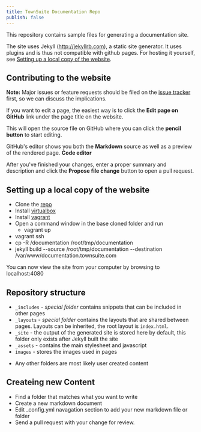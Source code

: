 ```yaml
---
title: TownSuite Documentation Repo
publish: false
---
```


This repository contains sample files for generating a documentation site.

The site uses Jekyll (http://jekyllrb.com), a static site generator.   It uses plugins and is thus not compatible with github pages. For hosting it yourself, see [Setting up a local copy of the website](#setting-up-a-local-copy-of-the-website).

Contributing to the website
---------------------------

**Note:** Major issues or feature requests should be filed on the [issue tracker](https://github.com/TownSuite/Documentation) first, so we can discuss the implications.

If you want to edit a page, the easiest way is to click the __Edit page on GitHub__ link under the page title on the website.

This will open the source file on GitHub where you can click the __pencil button__ to start editing.

GitHub's editor shows you both the __Markdown__ source as well as a preview of the rendered page.
__Code editor__

After you've finished your changes, enter a proper summary and description and click the __Propose file change__ button to open a pull request.

Setting up a local copy of the website
--------------------------------------

* Clone the [repo](https://github.com/TownSuite/Documentation)
* Install [virtualbox](https://www.virtualbox.org/)
* Install [vagrant](https://www.vagrantup.com/)
* Open a command window in the base cloned folder and run
    * vagrant up
* vagrant ssh
* cp -R /documentation /root/tmp/documentation
* jekyll build --source /root/tmp/documentation --destination /var/www/documentation.townsuite.com

You can now view the site from your computer by browsing to localhost:4080


Repository structure
--------------------

 - `_includes` - *special folder* contains snippets that can be included in other pages
 - `_layouts` - *special folder* contains the layouts that are shared between pages. Layouts can be inherited, the root layout is `index.html`.
 - `_site` - the output of the generated site is stored here by default, this folder only exists after Jekyll built the site
 - `_assets` - contains the main stylesheet and javascript
 - `images` - stores the images used in pages

* Any other folders are most likely user created content


Createing new Content
--------------------
* Find a folder that matches what you want to write
* Create a new markdown document
* Edit _config.yml navagation section to add your new markdown file or folder
* Send a pull request with your change for review.
